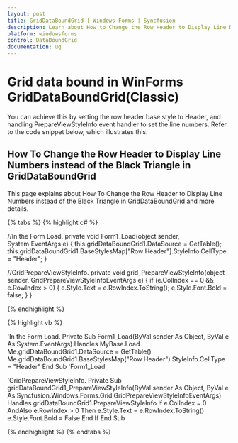 ```yaml
---
layout: post
title: GridDataBoundGrid | Windows Forms | Syncfusion
description: Learn about How to Change the Row Header to Display Line Numbers Instead of the Black Triangle in Windows Forms GridDataBoundGrid and more.
platform: windowsforms
control: DataBoundGrid
documentation: ug
---
```


# Grid data bound in WinForms GridDataBoundGrid(Classic)

You can achieve this by setting the row header base style to Header, and handling PrepareViewStyleInfo event handler to set the line numbers. Refer to the code snippet below, which illustrates this.

## How To Change the Row Header to Display Line Numbers instead of the Black Triangle in GridDataBoundGrid

This page explains about How To Change the Row Header to Display Line Numbers instead of the Black Triangle in GridDataBoundGrid and more details.

{% tabs %}
{% highlight c# %}

//In the Form Load.
private void Form1_Load(object sender, System.EventArgs e)
{
    this.gridDataBoundGrid1.DataSource = GetTable();
    this.gridDataBoundGrid1.BaseStylesMap["Row Header"].StyleInfo.CellType = "Header";
}

//GridPrepareViewStyleInfo.
private void grid_PrepareViewStyleInfo(object sender, GridPrepareViewStyleInfoEventArgs e)
{
    if (e.ColIndex == 0 && e.RowIndex > 0)
    {
        e.Style.Text = e.RowIndex.ToString();
        e.Style.Font.Bold = false;
    }
}

{% endhighlight %}

{% highlight vb %}

'In the Form Load.
Private Sub Form1_Load(ByVal sender As Object, ByVal e As System.EventArgs) Handles MyBase.Load
Me.gridDataBoundGrid1.DataSource = GetTable()
Me.gridDataBoundGrid1.BaseStylesMap("Row Header").StyleInfo.CellType = "Header"
End Sub 'Form1_Load

'GridPrepareViewStyleInfo.
Private Sub gridDataBoundGrid1_PrepareViewStyleInfo(ByVal sender As Object, ByVal e As Syncfusion.Windows.Forms.Grid.GridPrepareViewStyleInfoEventArgs) Handles gridDataBoundGrid1.PrepareViewStyleInfo
If e.ColIndex = 0 AndAlso e.RowIndex > 0 Then
e.Style.Text = e.RowIndex.ToString()
e.Style.Font.Bold = False
End If
End Sub

{% endhighlight %}
{% endtabs %}
